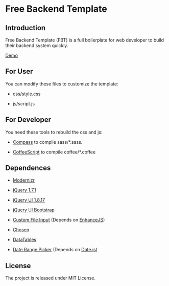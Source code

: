 # Free Backend Template

## Introduction

Free Backend Template (FBT) is a full boilerplate for web developer to build their backend system quickly.

[Demo](http://www.jaceju.net/free-backend-template/)

## For User

You can modify these files to customize the template:

* css/style.css

* js/script.js

## For Developer

You need these tools to rebuild the css and js:

* [Compass](http://compass-style.org/) to compile sass/*.sass.

* [CoffeeScript](http://coffeescript.org/) to compile coffee/*.coffee

## Dependences

* [Modernizr](http://www.modernizr.com)

* [jQuery 1.7.1](http://jquery.com)

* [jQuery UI 1.8.17](http://ui.jquery.com)

* [jQuery UI Bootstrap](http://addyosmani.github.com/jquery-ui-bootstrap/)

* [Custom File Input](https://github.com/scottjehl/jQuery-Custom-File-Input) (Depends on [EnhanceJS](http://enhancejs.googlecode.com/))

* [Chosen](http://harvesthq.github.com/chosen/)

* [DataTables](http://datatables.net/)

* [Date Range Picker](http://www.filamentgroup.com/lab/update_date_range_picker_with_jquery_ui/) (Depends on [Date.js](http://www.datejs.com/))

## License

The project is released under MIT License.

